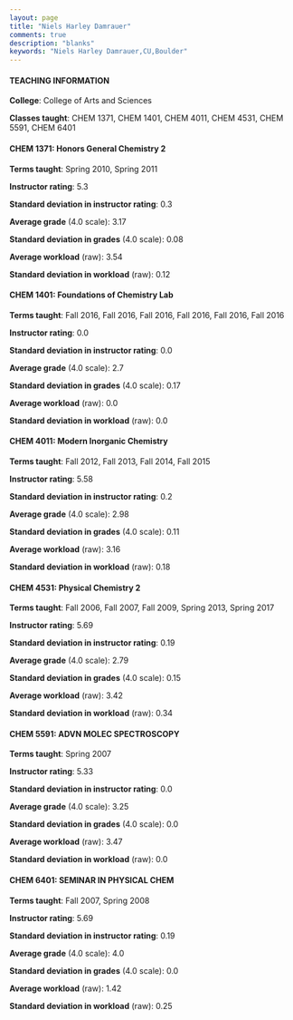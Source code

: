 ```yaml
---
layout: page
title: "Niels Harley Damrauer" 
comments: true
description: "blanks"
keywords: "Niels Harley Damrauer,CU,Boulder"
---
```

<head>
<script src="https://ajax.googleapis.com/ajax/libs/jquery/2.1.3/jquery.min.js"></script>
<script src="https://dl.dropboxusercontent.com/s/pc42nxpaw1ea4o9/highcharts.js?dl=0"></script>
<!-- <script src="../assets/js/highcharts.js"></script> -->
<style type="text/css">@font-face {
	font-family: "Bebas Neue";
	src: url(https://www.filehosting.org/file/details/544349/BebasNeue Regular.otf) format("opentype");
	}
	h1.Bebas { 
		font-family: "Bebas Neue", Verdana, Tahoma;
	}
</style>
</head>
	   
#### TEACHING INFORMATION

**College**: College of Arts and Sciences

**Classes taught**: CHEM 1371, CHEM 1401, CHEM 4011, CHEM 4531, CHEM 5591, CHEM 6401

#### CHEM 1371: Honors General Chemistry 2

**Terms taught**: Spring 2010, Spring 2011

**Instructor rating**: 5.3

**Standard deviation in instructor rating**: 0.3

**Average grade** (4.0 scale): 3.17

**Standard deviation in grades** (4.0 scale): 0.08

**Average workload** (raw): 3.54

**Standard deviation in workload** (raw): 0.12

#### CHEM 1401: Foundations of Chemistry Lab

**Terms taught**: Fall 2016, Fall 2016, Fall 2016, Fall 2016, Fall 2016, Fall 2016

**Instructor rating**: 0.0

**Standard deviation in instructor rating**: 0.0

**Average grade** (4.0 scale): 2.7

**Standard deviation in grades** (4.0 scale): 0.17

**Average workload** (raw): 0.0

**Standard deviation in workload** (raw): 0.0

#### CHEM 4011: Modern Inorganic Chemistry

**Terms taught**: Fall 2012, Fall 2013, Fall 2014, Fall 2015

**Instructor rating**: 5.58

**Standard deviation in instructor rating**: 0.2

**Average grade** (4.0 scale): 2.98

**Standard deviation in grades** (4.0 scale): 0.11

**Average workload** (raw): 3.16

**Standard deviation in workload** (raw): 0.18

#### CHEM 4531: Physical Chemistry 2

**Terms taught**: Fall 2006, Fall 2007, Fall 2009, Spring 2013, Spring 2017

**Instructor rating**: 5.69

**Standard deviation in instructor rating**: 0.19

**Average grade** (4.0 scale): 2.79

**Standard deviation in grades** (4.0 scale): 0.15

**Average workload** (raw): 3.42

**Standard deviation in workload** (raw): 0.34

#### CHEM 5591: ADVN MOLEC SPECTROSCOPY

**Terms taught**: Spring 2007

**Instructor rating**: 5.33

**Standard deviation in instructor rating**: 0.0

**Average grade** (4.0 scale): 3.25

**Standard deviation in grades** (4.0 scale): 0.0

**Average workload** (raw): 3.47

**Standard deviation in workload** (raw): 0.0

#### CHEM 6401: SEMINAR IN PHYSICAL CHEM

**Terms taught**: Fall 2007, Spring 2008

**Instructor rating**: 5.69

**Standard deviation in instructor rating**: 0.19

**Average grade** (4.0 scale): 4.0

**Standard deviation in grades** (4.0 scale): 0.0

**Average workload** (raw): 1.42

**Standard deviation in workload** (raw): 0.25

